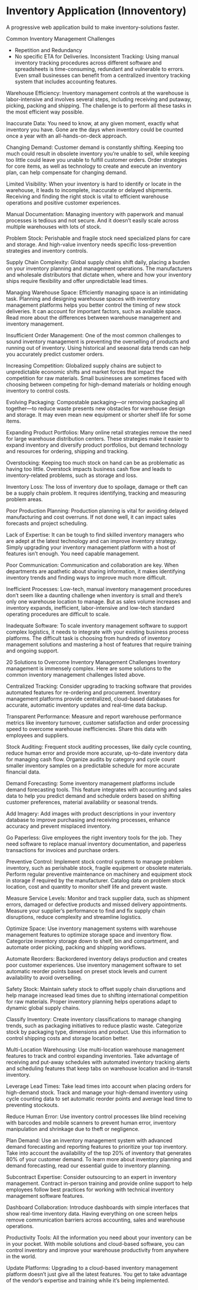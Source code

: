 # Inventory Application (Innoventory)

A progressive web application build to make inventory-solutions faster.

Common Inventory Management Challenges

- Repetition and Redundancy 
- No specific ETA for Deliveries. 
Inconsistent Tracking:
Using manual inventory tracking procedures across different software and spreadsheets is time-consuming, redundant and vulnerable to errors. Even small businesses can benefit from a centralized inventory tracking system that includes accounting features.

Warehouse Efficiency:
Inventory management controls at the warehouse is labor-intensive and involves several steps, including receiving and putaway, picking, packing and shipping. The challenge is to perform all these tasks in the most efficient way possible.

Inaccurate Data:
You need to know, at any given moment, exactly what inventory you have. Gone are the days when inventory could be counted once a year with an all-hands-on-deck approach.

Changing Demand:
Customer demand is constantly shifting. Keeping too much could result in obsolete inventory you’re unable to sell, while keeping too little could leave you unable to fulfill customer orders. Order strategies for core items, as well as technology to create and execute an inventory plan, can help compensate for changing demand.

Limited Visibility:
When your inventory is hard to identify or locate in the warehouse, it leads to incomplete, inaccurate or delayed shipments. Receiving and finding the right stock is vital to efficient warehouse operations and positive customer experiences.

Manual Documentation:
Managing inventory with paperwork and manual processes is tedious and not secure. And it doesn’t easily scale across multiple warehouses with lots of stock.

Problem Stock:
Perishable and fragile stock need specialized plans for care and storage. And high-value inventory needs specific loss-prevention strategies and inventory controls.

Supply Chain Complexity:
Global supply chains shift daily, placing a burden on your inventory planning and management operations. The manufacturers and wholesale distributors that dictate when, where and how your inventory ships require flexibility and offer unpredictable lead times.

Managing Warehouse Space:
Efficiently managing space is an intimidating task. Planning and designing warehouse spaces with inventory management platforms helps you better control the timing of new stock deliveries. It can account for important factors, such as available space. Read more about the differences between warehouse management and inventory management.

Insufficient Order Management:
One of the most common challenges to sound inventory management is preventing the overselling of products and running out of inventory. Using historical and seasonal data trends can help you accurately predict customer orders.

Increasing Competition:
Globalized supply chains are subject to unpredictable economic shifts and market forces that impact the competition for raw materials. Small businesses are sometimes faced with choosing between competing for high-demand materials or holding enough inventory to control costs.

Evolving Packaging:
Compostable packaging—or removing packaging all together—to reduce waste presents new obstacles for warehouse design and storage. It may even mean new equipment or shorter shelf life for some items.

Expanding Product Portfolios:
Many online retail strategies remove the need for large warehouse distribution centers. These strategies make it easier to expand inventory and diversify product portfolios, but demand technology and resources for ordering, shipping and tracking.

Overstocking:
Keeping too much stock on hand can be as problematic as having too little. Overstock impacts business cash flow and leads to inventory-related problems, such as storage and loss.

Inventory Loss:
The loss of inventory due to spoilage, damage or theft can be a supply chain problem. It requires identifying, tracking and measuring problem areas.

Poor Production Planning:
Production planning is vital for avoiding delayed manufacturing and cost overruns. If not done well, it can impact sales forecasts and project scheduling.

Lack of Expertise:
It can be tough to find skilled inventory managers who are adept at the latest technology and can improve inventory strategy. Simply upgrading your inventory management platform with a host of features isn’t enough. You need capable management.

Poor Communication:
Communication and collaboration are key. When departments are apathetic about sharing information, it makes identifying inventory trends and finding ways to improve much more difficult.

Inefficient Processes:
Low-tech, manual inventory management procedures don’t seem like a daunting challenge when inventory is small and there’s only one warehouse location to manage. But as sales volume increases and inventory expands, inefficient, labor-intensive and low-tech standard operating procedures are difficult to scale.

Inadequate Software:
To scale inventory management software to support complex logistics, it needs to integrate with your existing business process platforms. The difficult task is choosing from hundreds of inventory management solutions and mastering a host of features that require training and ongoing support.


20 Solutions to Overcome Inventory Management Challenges
Inventory management is immensely complex. Here are some solutions to the common inventory management challenges listed above.

Centralized Tracking:
Consider upgrading to tracking software that provides automated features for re-ordering and procurement. Inventory management platforms provide centralized, cloud-based databases for accurate, automatic inventory updates and real-time data backup.

Transparent Performance:
Measure and report warehouse performance metrics like inventory turnover, customer satisfaction and order processing speed to overcome warehouse inefficiencies. Share this data with employees and suppliers. 

Stock Auditing:
Frequent stock auditing processes, like daily cycle counting, reduce human error and provide more accurate, up-to-date inventory data for managing cash flow. Organize audits by category and cycle count smaller inventory samples on a predictable schedule for more accurate financial data.

Demand Forecasting:
Some inventory management platforms include demand forecasting tools. This feature integrates with accounting and sales data to help you predict demand and schedule orders based on shifting customer preferences, material availability or seasonal trends.

Add Imagery:
Add images with product descriptions in your inventory database to improve purchasing and receiving processes, enhance accuracy and prevent misplaced inventory.

Go Paperless:
Give employees the right inventory tools for the job. They need software to replace manual inventory documentation, and paperless transactions for invoices and purchase orders.

Preventive Control:
Implement stock control systems to manage problem inventory, such as perishable stock, fragile equipment or obsolete materials. Perform regular preventive maintenance on machinery and equipment stock in storage if required by the manufacturer. Catalog data on problem stock location, cost and quantity to monitor shelf life and prevent waste.

Measure Service Levels:
Monitor and track supplier data, such as shipment errors, damaged or defective products and missed delivery appointments. Measure your supplier’s performance to find and fix supply chain disruptions, reduce complexity and streamline logistics.

Optimize Space:
Use inventory management systems with warehouse management features to optimize storage space and inventory flow. Categorize inventory storage down to shelf, bin and compartment, and automate order picking, packing and shipping workflows.

Automate Reorders:
Backordered inventory delays production and creates poor customer experiences. Use inventory management software to set automatic reorder points based on preset stock levels and current availability to avoid overselling.

Safety Stock:
Maintain safety stock to offset supply chain disruptions and help manage increased lead times due to shifting international competition for raw materials. Proper inventory planning helps operations adapt to dynamic global supply chains.

Classify Inventory:
Create inventory classifications to manage changing trends, such as packaging initiatives to reduce plastic waste. Categorize stock by packaging type, dimensions and product. Use this information to control shipping costs and storage location better.

Multi-Location Warehousing:
Use multi-location warehouse management features to track and control expanding inventories. Take advantage of receiving and put-away schedules with automated inventory tracking alerts and scheduling features that keep tabs on warehouse location and in-transit inventory.

Leverage Lead Times:
Take lead times into account when placing orders for high-demand stock. Track and manage your high-demand inventory using cycle counting data to set automatic reorder points and average lead time to preventing stockouts.

Reduce Human Error:
Use inventory control processes like blind receiving with barcodes and mobile scanners to prevent human error, inventory manipulation and shrinkage due to theft or negligence.

Plan Demand:
Use an inventory management system with advanced demand forecasting and reporting features to prioritize your top inventory. Take into account the availability of the top 20% of inventory that generates 80% of your customer demand. To learn more about inventory planning and demand forecasting, read our essential guide to inventory planning.  

Subcontract Expertise:
Consider outsourcing to an expert in inventory management. Contract in-person training and provide online support to help employees follow best practices for working with technical inventory management software features.

Dashboard Collaboration:
Introduce dashboards with simple interfaces that show real-time inventory data. Having everything on one screen helps remove communication barriers across accounting, sales and warehouse operations.

Productivity Tools:
All the information you need about your inventory can be in your pocket. With mobile solutions and cloud-based software, you can control inventory and improve your warehouse productivity from anywhere in the world.  

Update Platforms:
Upgrading to a cloud-based inventory management platform doesn’t just give all the latest features. You get to take advantage of the vendor’s expertise and training while it’s being implemented.
